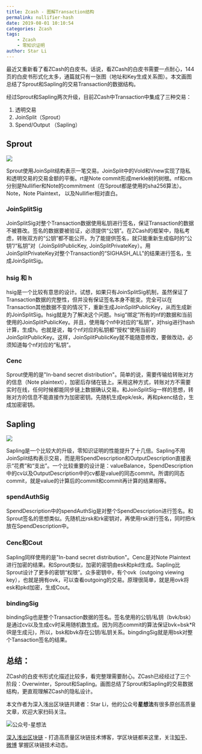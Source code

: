 ```yaml
---
title: Zcash - 图解Transaction结构
permalink: nullifier-hash
date: 2019-08-01 10:10:54
categories: Zcash
tags: 
    - Zcash
    - 零知识证明
author: Star Li
---
```


最近又重新看了看ZCash的白皮书。话说，看ZCash的白皮书需要一点耐心，144页的白皮书形式化太多，通篇就只有一张图（地址和Key生成关系图）。本文画图总结了Sprout和Sapling的交易Transaction的数据结构。

<!-- more -->

经过Sprout和Sapling两次升级，目前ZCash中Transaction中集成了三种交易：
1. 透明交易
2. JoinSplit（Sprout）
3. Spend/Output （Sapling）

## Sprout


![](https://img.learnblockchain.cn/2019/08/15646253495027.jpg)


Sprout使用JoinSplit结构表示一笔交易。JoinSplit中的Vold和Vnew实现了隐私和透明交易的交易金额的平衡。rt是Note commit形成merkle树的树根。nf和cm分别是Nullifier和Note的commitment（在Sprout都是使用的sha256算法）。Note，Note Plaintext， 以及Nullifier相对直白。

### JoinSplitSig

JoinSplitSig对整个Transaction数据使用私钥进行签名，保证Transaction的数据不被篡改。签名的数据要被验证，必须提供“公钥”。在ZCash的框架中，隐私考虑，转账双方的“公钥”都不能公开。为了能提供签名，就只能重新生成临时的“公钥”/“私钥”对（JoinSplitPublicKey, JoinSplitPrivateKey）。用JoinSplitPrivateKey对整个Transaction的“SIGHASH_ALL"的结果进行签名，生成JoinSplitSig。

### hsig 和 h

hsig是一个比较有意思的设计。试想，如果只有JoinSplitSig机制，虽然保证了Transaction数据的完整性，但并没有保证签名本身不能变。完全可以在Transaction其他数据不变的情况下，重新生成JoinSplitPublicKey，从而生成新的JoinSplitSig。hsig就是为了解决这个问题。hsig“绑定”所有的nf的数据和当前使用的JoinSplitPublicKey。并且，使用每个nf中对应的“私钥”，对hsig进行hash计算，生成h。也就是说，每个nf对应的私钥都“授权”使用当前的JoinSplitPublicKey。这样，JoinSplitPublicKey就不能随意修改，要做改动，必须知道每个nf对应的“私钥”。

### Cenc

Sprout使用的是"In-band secret distribution"。简单的说，需要传输给转账对方的信息（Note plaintext），加密后存储在链上。采用这种方式，转账对方不需要实时在线，任何时候都能同步链上数据确认交易。和JoinSplitSig一样的思想，转账对方的信息不能直接作为加密密钥。先随机生成epk/esk，再和pkenc结合，生成加密密钥。

## Sapling

![](https://img.learnblockchain.cn/2019/08/15646287642674.jpg)


Sapling是一个比较大的升级，零知识证明的性能提升了十几倍。Sapling不用JoinSplit结构表示交易，而是用SpendDescription和OutputDescription直接表示“花费”和“支出”。一个比较重要的设计是：valueBalance，SpendDescription中的cv以及OutputDescription中的cv都是value的同态commit。所谓的同态commit，就是value的计算后的commit和commit再计算的结果相等。

### spendAuthSig

SpendDescription中的spendAuthSig是对整个SpendDescription进行签名。和Sprout签名的思想类似。先随机出rsk和rk密钥对，再使用rsk进行签名，同时把rk放在SpendDescription中。

### Cenc和Cout

Sapling同样使用的是"In-band secret distribution"。Cenc是对Note Plaintext进行加密的结果。和Sprout类似，加密的密钥由esk和pkd生成。Sapling比Sprout设计了更多的密钥“权限”。众多密钥中，有个ovk（outgoing viewing key），也就是拥有ovk，可以查看outgoing的交易。原理很简单，就是用ovk将esk和pkd加密，生成Cout。

### bindingSig

bindingSig也是整个Transaction数据的签名。签名使用的公钥/私钥（bvk/bsk）是通过cv以及生成cv时采用随机数生成。因为同态commit的算法保证bvk=bsk*R (R是生成元)，所以，bsk和bvk存在公钥/私钥关系。bingdingSig就是用bsk对整个Tansaction签名的结果。

## 总结：

ZCash的白皮书形式化描述比较多，看完整理需要耐心。ZCash已经经过了三个阶段：Overwinter，Sprout和Sapling。画图总结了Sprout和Sapling的交易数据结构，更直观理解ZCash的隐私设计。



本文作者为深入浅出区块链共建者：Star Li，他的公众号**星想法**有很多原创高质量文章，欢迎大家扫码关注。

![公众号-星想法](https://img.learnblockchain.cn/2019/15572190575887.jpg!/scale/20%)

[深入浅出区块链](https://learnblockchain.cn/) - 打造高质量区块链技术博客，学区块链都来这里，关注[知乎](https://www.zhihu.com/people/xiong-li-bing/activities)、[微博](https://weibo.com/517623789) 掌握区块链技术动态。
